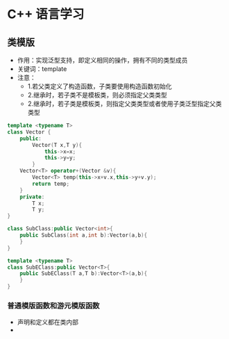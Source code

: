 # C++ 语言学习

## 类模版

- 作用：实现泛型支持，即定义相同的操作，拥有不同的类型成员
- 关键词：template
- 注意：
  - 1.若父类定义了构造函数，子类要使用构造函数初始化
  - 2.继承时，若子类不是模板类，则必须指定父类类型
  - 2.继承时，若子类是模板类，则指定父类类型或者使用子类泛型指定父类类型

```C++
template <typename T>
class Vector {
    public:
        Vector(T x,T y){
            this->x=x;
            this->y=y;
        }
    Vector<T> operator+(Vector &v){
        Vector<T> temp(this->x+v.x,this->y+v.y);
        return temp;
    }
    private:
        T x;
        T y;
}

class SubClass:public Vector<int>{
    public SubClass(int a,int b):Vector(a,b){
    }
}

template <typename T>
class SubEClass:public Vector<T>{
    public SubEClass(T a,T b):Vector<T>(a,b){
    }
}

```

### 普通模版函数和游元模版函数

- 声明和定义都在类内部
- 